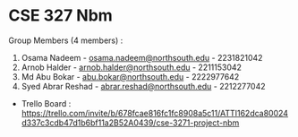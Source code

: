 # CSE 327 Nbm
Group Members (4 members) :
1. Osama Nadeem - osama.nadeem@northsouth.edu - 2231821042
2. Arnob Halder - arnob.halder@northsouth.edu - 2211153042
3. Md Abu Bokar - abu.bokar@northsouth.edu - 2222977642
4. Syed Abrar Reshad - abrar.reshad@northsouth.edu - 2212277042 

- Trello Board : https://trello.com/invite/b/678fcae816fc1fc8908a5c11/ATTI162dca80024d337c3cdb47d1b6bf11a2B52A0439/cse-3271-project-nbm